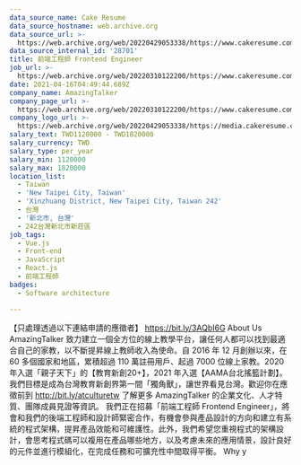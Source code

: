 ```yaml
---
data_source_name: Cake Resume
data_source_hostname: web.archive.org
data_source_url: >-
  https://web.archive.org/web/20220429053338/https://www.cakeresume.com/jobs?ref=jobs_job_search_202001_v2&utm_campaign=jobs_job_search&utm_source=google&utm_content=202001_v2&gclid=CjwKCAjw9qiTBhBbEiwAp-GE0QAQVi1PP90Zg7RzV-FMesN7AdET8fKhFD3Kkq1N6nhM9n3zrUIYlhoChVoQAvD_BwE
data_source_internal_id: '28701'
title: 前端工程師 Frontend Engineer
job_url: >-
  https://web.archive.org/web/20220310122200/https://www.cakeresume.com/companies/amazingtalker/jobs/frontend-engineer-frontend-engineer-ac7478
date: 2021-04-16T04:49:44.689Z
company_name: AmazingTalker
company_page_url: >-
  https://web.archive.org/web/20220310122200/https://www.cakeresume.com/companies/amazingtalker
company_logo_url: >-
  https://web.archive.org/web/20220429053338/https://media.cakeresume.com/image/upload/s--J2SIR5qR--/c_pad,fl_png8,h_200,w_200/v1631641971/kifa19wruvkuxf8qm37i.png
salary_text: TWD1120000 - TWD1820000
salary_currency: TWD
salary_type: per_year
salary_min: 1120000
salary_max: 1820000
location_list:
  - Taiwan
  - 'New Taipei City, Taiwan'
  - 'Xinzhuang District, New Taipei City, Taiwan 242'
  - 台灣
  - '新北市, 台灣'
  - 242台灣新北市新莊區
job_tags:
  - Vue.js
  - Front-end
  - JavaScript
  - React.js
  - 前端工程師
badges:
  - Software architecture

---
```


【只處理透過以下連結申請的應徵者】 https://bit.ly/3AQbI6G About Us AmazingTalker 致力建立一個全方位的線上教學平台，讓任何人都可以找到最適合自己的家教，以不斷提昇線上教師收入為使命。自 2016 年 12 月創辦以來，在 60 多個國家和地區，累積超過 110 萬註冊用戶、起過 7000 位線上家教。2020 年入選「親子天下」的【教育新創20+】，2021 年入選【AAMA台北搖籃計劃】。我們目標是成為台灣教育新創界第一間「獨角獸」，讓世界看見台灣。歡迎你在應徵前到 http://bit.ly/atculturetw 了解更多 AmazingTalker 的企業文化、人才特質、團隊成員見證等資訊。 我們正在招募「前端工程師 Frontend Engineer」，將會和我們的後端工程師和設計師緊密合作，有機會參與產品設計的方向和建立有系統的程式架構，提昇產品效能和可維護性。此外，我們希望您重視程式的架構設計，會思考程式碼可以複用在產品哪些地方，以及考慮未來的應用情景，設計良好的元件並進行模組化，在完成任務和可擴充性中間取得平衡。 Why y